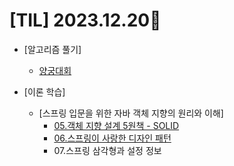 # [TIL] 2023.12.20📒

* [알고리즘 풀기]
  * [양궁대회](https://github.com/elephant97/PROGRAMMERS/blob/main/Java/Level%202/%EC%96%91%EA%B6%81%EB%8C%80%ED%9A%8C.java)
  
* [이론 학습]
  * [스프링 입문을 위한 자바 객체 지향의 원리와 이해]
    * [05.객체 지향 설계 5원책 - SOLID](../Study/OOP/SOLID.md)
    * [06.스프링이 사랑한 디자인 패턴](../Study/OOP/디자인패턴.md)
    * 07.스프링 삼각형과 설정 정보
